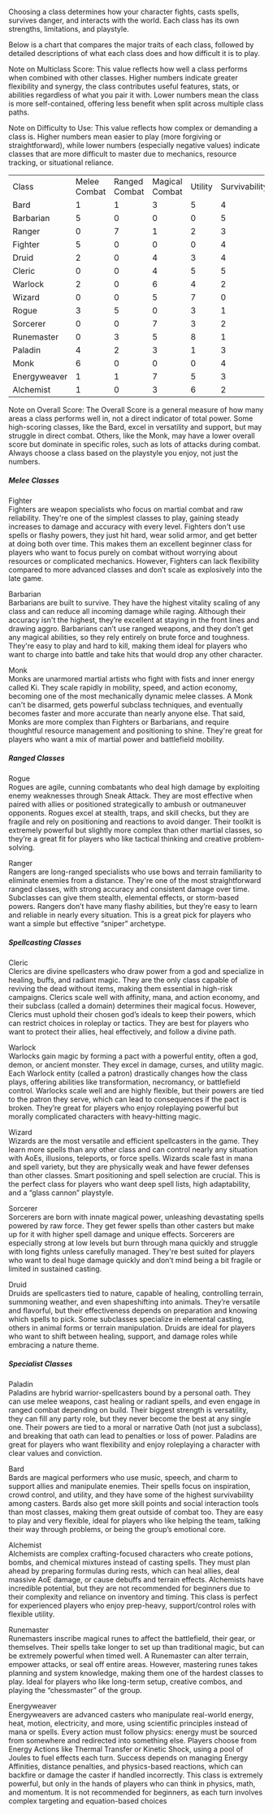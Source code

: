 Choosing a class determines how your character fights, casts spells, survives danger, and interacts with the world. Each class has its own strengths, limitations, and playstyle.

Below is a chart that compares the major traits of each class, followed by detailed descriptions of what each class does and how difficult it is to play.

Note on Multiclass Score: This value reflects how well a class performs when combined with other classes. Higher numbers indicate greater flexibility and synergy, the class contributes useful features, stats, or abilities regardless of what you pair it with. Lower numbers mean the class is more self-contained, offering less benefit when split across multiple class paths.

Note on Difficulty to Use: This value reflects how complex or demanding a class is. Higher numbers mean easier to play (more forgiving or straightforward), while lower numbers (especially negative values) indicate classes that are more difficult to master due to mechanics, resource tracking, or situational reliance.

|   |   |   |   |   |   |   |   |   |
|---|---|---|---|---|---|---|---|---|
|Class|Melee Combat|Ranged Combat|Magical Combat|Utility|Survivability|Multiclass Score|Difficulty to Use|Overall Score|
|Bard|1|1|3|5|4|4|-1|17|
|Barbarian|5|0|0|0|5|4|3|17|
|Ranger|0|7|1|2|3|1|3|17|
|Fighter|5|0|0|0|4|4|3|16|
|Druid|2|0|4|3|4|2|0|15|
|Cleric|0|0|4|5|5|1|0|15|
|Warlock|2|0|6|4|2|1|0|15|
|Wizard|0|0|5|7|0|2|1|15|
|Rogue|3|5|0|3|1|1|2|15|
|Sorcerer|0|0|7|3|2|1|2|15|
|Runemaster|0|3|5|8|1|3|-5|15|
|Paladin|4|2|3|1|3|2|-1|14|
|Monk|6|0|0|0|4|3|1|14|
|Energyweaver|1|1|7|5|3|0|-6|11|
|Alchemist|1|0|3|6|2|3|-5|10|

  

Note on Overall Score: The Overall Score is a general measure of how many areas a class performs well in, not a direct indicator of total power. Some high-scoring classes, like the Bard, excel in versatility and support, but may struggle in direct combat. Others, like the Monk, may have a lower overall score but dominate in specific roles, such as lots of attacks during combat. Always choose a class based on the playstyle you enjoy, not just the numbers.

##### Melee Classes

Fighter  
Fighters are weapon specialists who focus on martial combat and raw reliability. They're one of the simplest classes to play, gaining steady increases to damage and accuracy with every level. Fighters don't use spells or flashy powers, they just hit hard, wear solid armor, and get better at doing both over time. This makes them an excellent beginner class for players who want to focus purely on combat without worrying about resources or complicated mechanics. However, Fighters can lack flexibility compared to more advanced classes and don’t scale as explosively into the late game.

Barbarian  
Barbarians are built to survive. They have the highest vitality scaling of any class and can reduce all incoming damage while raging. Although their accuracy isn't the highest, they’re excellent at staying in the front lines and drawing aggro. Barbarians can’t use ranged weapons, and they don’t get any magical abilities, so they rely entirely on brute force and toughness. They're easy to play and hard to kill, making them ideal for players who want to charge into battle and take hits that would drop any other character.

Monk  
Monks are unarmored martial artists who fight with fists and inner energy called Ki. They scale rapidly in mobility, speed, and action economy, becoming one of the most mechanically dynamic melee classes. A Monk can't be disarmed, gets powerful subclass techniques, and eventually becomes faster and more accurate than nearly anyone else. That said, Monks are more complex than Fighters or Barbarians, and require thoughtful resource management and positioning to shine. They're great for players who want a mix of martial power and battlefield mobility.

##### Ranged Classes

Rogue  
Rogues are agile, cunning combatants who deal high damage by exploiting enemy weaknesses through Sneak Attack. They are most effective when paired with allies or positioned strategically to ambush or outmaneuver opponents. Rogues excel at stealth, traps, and skill checks, but they are fragile and rely on positioning and reactions to avoid danger. Their toolkit is extremely powerful but slightly more complex than other martial classes, so they’re a great fit for players who like tactical thinking and creative problem-solving.

Ranger  
Rangers are long-ranged specialists who use bows and terrain familiarity to eliminate enemies from a distance. They're one of the most straightforward ranged classes, with strong accuracy and consistent damage over time. Subclasses can give them stealth, elemental effects, or storm-based powers. Rangers don’t have many flashy abilities, but they’re easy to learn and reliable in nearly every situation. This is a great pick for players who want a simple but effective “sniper” archetype.

##### Spellcasting Classes

Cleric  
Clerics are divine spellcasters who draw power from a god and specialize in healing, buffs, and radiant magic. They are the only class capable of reviving the dead without items, making them essential in high-risk campaigns. Clerics scale well with affinity, mana, and action economy, and their subclass (called a domain) determines their magical focus. However, Clerics must uphold their chosen god’s ideals to keep their powers, which can restrict choices in roleplay or tactics. They are best for players who want to protect their allies, heal effectively, and follow a divine path.

Warlock  
Warlocks gain magic by forming a pact with a powerful entity, often a god, demon, or ancient monster. They excel in damage, curses, and utility magic. Each Warlock entity (called a patron) drastically changes how the class plays, offering abilities like transformation, necromancy, or battlefield control. Warlocks scale well and are highly flexible, but their powers are tied to the patron they serve, which can lead to consequences if the pact is broken. They’re great for players who enjoy roleplaying powerful but morally complicated characters with heavy-hitting magic.

Wizard  
Wizards are the most versatile and efficient spellcasters in the game. They learn more spells than any other class and can control nearly any situation with AoEs, illusions, teleports, or force spells. Wizards scale fast in mana and spell variety, but they are physically weak and have fewer defenses than other classes. Smart positioning and spell selection are crucial. This is the perfect class for players who want deep spell lists, high adaptability, and a “glass cannon” playstyle.

Sorcerer  
Sorcerers are born with innate magical power, unleashing devastating spells powered by raw force. They get fewer spells than other casters but make up for it with higher spell damage and unique effects. Sorcerers are especially strong at low levels but burn through mana quickly and struggle with long fights unless carefully managed. They're best suited for players who want to deal huge damage quickly and don’t mind being a bit fragile or limited in sustained casting.

Druid  
Druids are spellcasters tied to nature, capable of healing, controlling terrain, summoning weather, and even shapeshifting into animals. They’re versatile and flavorful, but their effectiveness depends on preparation and knowing which spells to pick. Some subclasses specialize in elemental casting, others in animal forms or terrain manipulation. Druids are ideal for players who want to shift between healing, support, and damage roles while embracing a nature theme.

##### Specialist Classes

Paladin  
Paladins are hybrid warrior-spellcasters bound by a personal oath. They can use melee weapons, cast healing or radiant spells, and even engage in ranged combat depending on build. Their biggest strength is versatility, they can fill any party role, but they never become the best at any single one. Their powers are tied to a moral or narrative Oath (not just a subclass), and breaking that oath can lead to penalties or loss of power. Paladins are great for players who want flexibility and enjoy roleplaying a character with clear values and conviction.

Bard  
Bards are magical performers who use music, speech, and charm to support allies and manipulate enemies. Their spells focus on inspiration, crowd control, and utility, and they have some of the highest survivability among casters. Bards also get more skill points and social interaction tools than most classes, making them great outside of combat too. They are easy to play and very flexible, ideal for players who like helping the team, talking their way through problems, or being the group’s emotional core.

Alchemist  
Alchemists are complex crafting-focused characters who create potions, bombs, and chemical mixtures instead of casting spells. They must plan ahead by preparing formulas during rests, which can heal allies, deal massive AoE damage, or cause debuffs and terrain effects. Alchemists have incredible potential, but they are not recommended for beginners due to their complexity and reliance on inventory and timing. This class is perfect for experienced players who enjoy prep-heavy, support/control roles with flexible utility.

Runemaster  
Runemasters inscribe magical runes to affect the battlefield, their gear, or themselves. Their spells take longer to set up than traditional magic, but can be extremely powerful when timed well. A Runemaster can alter terrain, empower attacks, or seal off entire areas. However, mastering runes takes planning and system knowledge, making them one of the hardest classes to play. Ideal for players who like long-term setup, creative combos, and playing the “chessmaster” of the group.

Energyweaver  
Energyweavers are advanced casters who manipulate real-world energy, heat, motion, electricity, and more, using scientific principles instead of mana or spells. Every action must follow physics: energy must be sourced from somewhere and redirected into something else. Players choose from Energy Actions like Thermal Transfer or Kinetic Shock, using a pool of Joules to fuel effects each turn. Success depends on managing Energy Affinities, distance penalties, and physics-based reactions, which can backfire or damage the caster if handled incorrectly. This class is extremely powerful, but only in the hands of players who can think in physics, math, and momentum. It is not recommended for beginners, as each turn involves complex targeting and equation-based choices